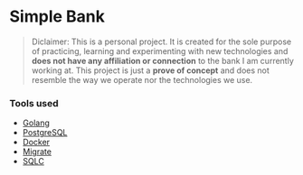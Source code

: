 # Simple Bank

> Diclaimer: This is a personal project. It is created for the sole purpose of practicing, learning and experimenting with new technologies and **does not have any affiliation or connection** to the bank I am currently working at.
> This project is just a **prove of concept** and does not resemble the way we operate nor the technologies we use. 

### Tools used

- [Golang](https://golang.org/)
- [PostgreSQL](https://www.postgresql.org/)
- [Docker](https://www.docker.com/)
- [Migrate](https://github.com/golang-migrate/migrate/tree/master/cmd/migrate)
- [SQLC](https://sqlc.dev/)
